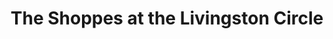 ---
title: "The Shoppes at the Livingston Circle"
url: /livingston/the-shoppes-at-the-livingston-circle/
shop: mall
---